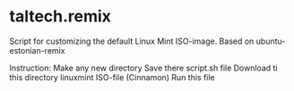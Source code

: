 # taltech.remix
Script for customizing the default Linux Mint ISO-image. Based on ubuntu-estonian-remix

Instruction:
  Make any new directory
  Save there script.sh file
  Download ti this directory linuxmint ISO-file (Cinnamon)
  Run this file
 
